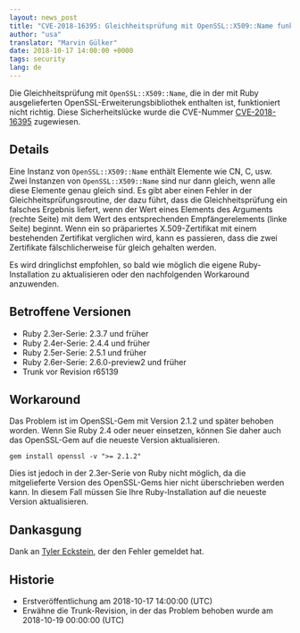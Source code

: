 ```yaml
---
layout: news_post
title: "CVE-2018-16395: Gleichheitsprüfung mit OpenSSL::X509::Name funktioniert nicht richtig"
author: "usa"
translator: "Marvin Gülker"
date: 2018-10-17 14:00:00 +0000
tags: security
lang: de
---
```


Die Gleichheitsprüfung mit `OpenSSL::X509::Name`, die in der
mit Ruby ausgelieferten OpenSSL-Erweiterungsbibliothek enthalten ist,
funktioniert nicht richtig. Diese Sicherheitslücke wurde die CVE-Nummer
[CVE-2018-16395](http://cve.mitre.org/cgi-bin/cvename.cgi?name=CVE-2018-16395)
zugewiesen.

## Details

Eine Instanz von `OpenSSL::X509::Name` enthält Elemente wie CN, C,
usw. Zwei Instanzen von `OpenSSL::X509::Name` sind nur dann gleich,
wenn alle diese Elemente genau gleich sind. Es gibt aber einen Fehler
in der Gleichheitsprüfungsroutine, der dazu führt, dass die
Gleichheitsprüfung ein falsches Ergebnis liefert, wenn der Wert eines
Elements des Arguments (rechte Seite) mit dem Wert des entsprechenden
Empfängerelements (linke Seite) beginnt. Wenn ein so präpariertes
X.509-Zertifikat mit einem bestehenden Zertifikat verglichen wird,
kann es passieren, dass die zwei Zertifikate fälschlicherweise für
gleich gehalten werden.

Es wird dringlichst empfohlen, so bald wie möglich die eigene
Ruby-Installation zu aktualisieren oder den nachfolgenden
Workaround anzuwenden.

## Betroffene Versionen

* Ruby 2.3er-Serie: 2.3.7 und früher
* Ruby 2.4er-Serie: 2.4.4 und früher
* Ruby 2.5er-Serie: 2.5.1 und früher
* Ruby 2.6er-Serie: 2.6.0-preview2 und früher
* Trunk vor Revision r65139

## Workaround

Das Problem ist im OpenSSL-Gem mit Version 2.1.2 und später behoben
worden. Wenn Sie Ruby 2.4 oder neuer einsetzen, können Sie daher auch
das OpenSSL-Gem auf die neueste Version aktualisieren.

```
gem install openssl -v ">= 2.1.2"
```

Dies ist jedoch in der 2.3er-Serie von Ruby nicht möglich, da die
mitgelieferte Version des OpenSSL-Gems hier nicht überschrieben werden
kann. In diesem Fall müssen Sie Ihre Ruby-Installation auf die neueste
Version aktualisieren.

## Dankasgung

Dank an [Tyler Eckstein](https://hackerone.com/tylereckstein), der den Fehler gemeldet hat.

## Historie

* Erstveröffentlichung am 2018-10-17 14:00:00 (UTC)
* Erwähne die Trunk-Revision, in der das Problem behoben wurde am 2018-10-19 00:00:00 (UTC)
